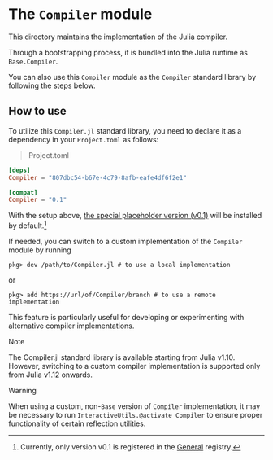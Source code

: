 # The `Compiler` module

This directory maintains the implementation of the Julia compiler.

Through a bootstrapping process, it is bundled into the Julia runtime as `Base.Compiler`.

You can also use this `Compiler` module as the `Compiler` standard library by following the steps below.

## How to use

To utilize this `Compiler.jl` standard library, you need to declare it as a dependency in
your `Project.toml` as follows:
> Project.toml
```toml
[deps]
Compiler = "807dbc54-b67e-4c79-8afb-eafe4df6f2e1"

[compat]
Compiler = "0.1"
```

With the setup above, [the special placeholder version (v0.1)](https://github.com/JuliaLang/BaseCompiler.jl)
will be installed by default.[^1]

[^1]: Currently, only version v0.1 is registered in the [General](https://github.com/JuliaRegistries/General) registry.

If needed, you can switch to a custom implementation of the `Compiler` module by running
```julia-repl
pkg> dev /path/to/Compiler.jl # to use a local implementation
```
or
```julia-repl
pkg> add https://url/of/Compiler/branch # to use a remote implementation
```
This feature is particularly useful for developing or experimenting with alternative compiler implementations.

> [!note]
> The Compiler.jl standard library is available starting from Julia v1.10.
> However, switching to a custom compiler implementation is supported only from
> Julia v1.12 onwards.

> [!warning]
> When using a custom, non-`Base` version of `Compiler` implementation, it may be necessary
> to run `InteractiveUtils.@activate Compiler` to ensure proper functionality of certain
> reflection utilities.
